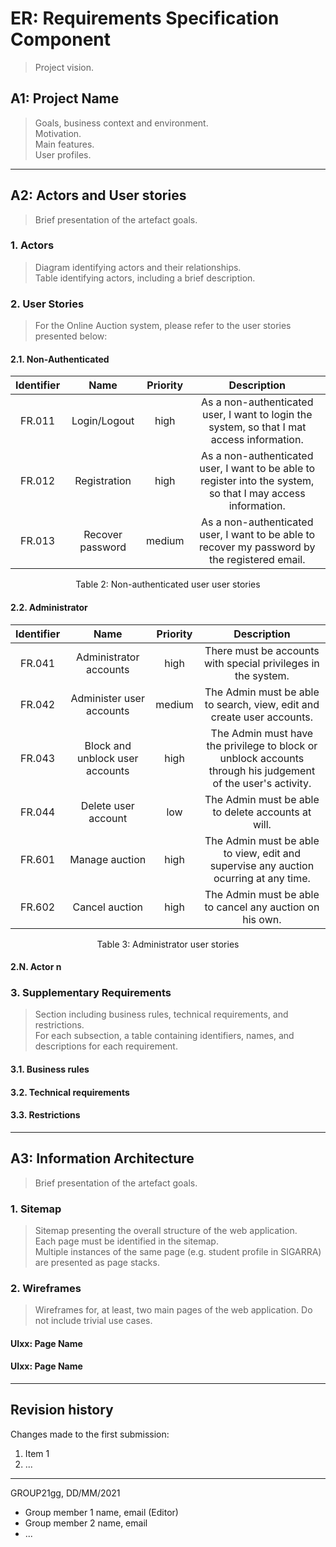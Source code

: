 # ER: Requirements Specification Component

> Project vision.

## A1: Project Name

> Goals, business context and environment.  
> Motivation.  
> Main features.  
> User profiles.


---


## A2: Actors and User stories

> Brief presentation of the artefact goals.


### 1. Actors

> Diagram identifying actors and their relationships.  
> Table identifying actors, including a brief description.


### 2. User Stories

> For the Online Auction system, please refer to the user stories presented below:

#### 2.1. Non-Authenticated
| Identifier |       Name       | Priority | Description |
|   :---:    |       :---:      |   :---:  |    :---:    |
|   FR.011   |   Login/Logout   |   high   | As a non-authenticated user, I want to login the system, so that I mat access information.
|   FR.012   |   Registration   |   high   | As a non-authenticated user, I want to be able to register into the system, so that I may access information.
|   FR.013   | Recover password |  medium  | As a non-authenticated user, I want to be able to recover my password by the registered email.

<center> Table 2: Non-authenticated user user stories </center>

#### 2.2. Administrator
| Identifier |               Name              | Priority | Description |
|   :---:    |              :---:              |   :---:  |    :---:    |
|   FR.041   |      Administrator accounts     |   high   | There must be accounts with special privileges in the system. |
|   FR.042   |     Administer user accounts    |  medium  | The Admin must be able to search, view, edit and create user accounts.
|   FR.043   | Block and unblock user accounts |   high   | The Admin must have the privilege to block or unblock accounts through his judgement of the user's activity.
|   FR.044   |       Delete user account       |   low    | The Admin must be able to delete accounts at will.
|   FR.601   |          Manage auction         |   high   | The Admin must be able to view, edit and supervise any auction ocurring at any time.
|   FR.602   |          Cancel auction         |   high   | The Admin must be able to cancel any auction on his own.

<center> Table 3: Administrator user stories </center>

#### 2.N. Actor n


### 3. Supplementary Requirements

> Section including business rules, technical requirements, and restrictions.  
> For each subsection, a table containing identifiers, names, and descriptions for each requirement.

#### 3.1. Business rules

#### 3.2. Technical requirements

#### 3.3. Restrictions


---


## A3: Information Architecture

> Brief presentation of the artefact goals.


### 1. Sitemap

> Sitemap presenting the overall structure of the web application.  
> Each page must be identified in the sitemap.  
> Multiple instances of the same page (e.g. student profile in SIGARRA) are presented as page stacks.


### 2. Wireframes

> Wireframes for, at least, two main pages of the web application.
> Do not include trivial use cases.


#### UIxx: Page Name

#### UIxx: Page Name


---


## Revision history

Changes made to the first submission:
1. Item 1
1. ...

***
GROUP21gg, DD/MM/2021

* Group member 1 name, email (Editor)
* Group member 2 name, email
* ...